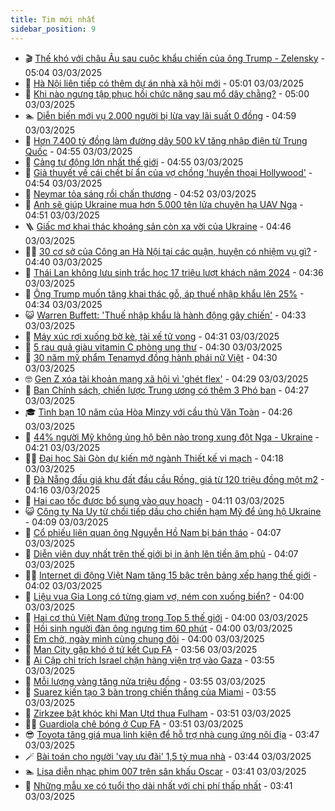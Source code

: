 ```yaml
---
title: Tim mới nhất
sidebar_position: 9
---
```


<!-- vnexpress-tin-moi-nhat:START -->
- 🎬 [Thế khó với châu Âu sau cuộc khẩu chiến của ông Trump - Zelensky](https://vnexpress.net/the-kho-voi-chau-au-sau-cuoc-khau-chien-cua-ong-trump-zelensky-4855945.html) - 05:04 03/03/2025
- 🐎 [Hà Nội liên tiếp có thêm dự án nhà xã hội mới](https://vnexpress.net/ha-noi-lien-tiep-co-them-du-an-nha-xa-hoi-moi-4856046.html) - 05:01 03/03/2025
- 🦍 [Khi nào ngưng tập phục hồi chức năng sau mổ dây chằng?](https://vnexpress.net/khi-nao-ngung-tap-phuc-hoi-chuc-nang-sau-mo-day-chang-4856107.html) - 05:00 03/03/2025
- 🏊 [Diễn biến mới vụ 2.000 người bị lừa vay lãi suất 0 đồng](https://vnexpress.net/dien-bien-moi-vu-2-000-nguoi-bi-lua-vay-lai-suat-0-dong-4856138.html) - 04:59 03/03/2025
- 🎊 [Hơn 7.400 tỷ đồng làm đường dây 500 kV tăng nhập điện từ Trung Quốc](https://vnexpress.net/hon-7-400-ty-dong-lam-duong-day-500-kv-tang-nhap-dien-tu-trung-quoc-4856069.html) - 04:55 03/03/2025
- 🎃 [Cảng tự động lớn nhất thế giới](https://vnexpress.net/cang-tu-dong-lon-nhat-the-gioi-4855932.html) - 04:55 03/03/2025
- 🧰 [Giả thuyết về cái chết bí ẩn của vợ chồng &#39;huyền thoại Hollywood&#39;](https://vnexpress.net/gia-thuyet-ve-cai-chet-bi-an-cua-vo-chong-huyen-thoai-hollywood-4856132.html) - 04:54 03/03/2025
- 🔭 [Neymar tỏa sáng rồi chấn thương](https://vnexpress.net/neymar-toa-sang-roi-chan-thuong-4856133.html) - 04:52 03/03/2025
- 🫶 [Anh sẽ giúp Ukraine mua hơn 5.000 tên lửa chuyên hạ UAV Nga](https://vnexpress.net/anh-se-giup-ukraine-mua-hon-5-000-ten-lua-chuyen-ha-uav-nga-4855959.html) - 04:51 03/03/2025
- 🪜 [Giấc mơ khai thác khoáng sản còn xa vời của Ukraine](https://vnexpress.net/giac-mo-khai-thac-khoang-san-con-xa-voi-cua-ukraine-4855778.html) - 04:46 03/03/2025
- 👨‍🏫 [30 cơ sở của Công an Hà Nội tại các quận, huyện có nhiệm vụ gì?](https://vnexpress.net/30-co-so-cua-cong-an-ha-noi-tai-cac-quan-huyen-co-nhiem-vu-gi-4856119.html) - 04:40 03/03/2025
- 🎊 [Thái Lan không lưu sinh trắc học 17 triệu lượt khách năm 2024](https://vnexpress.net/thai-lan-khong-luu-sinh-trac-hoc-17-trieu-luot-khach-nam-2024-4855973.html) - 04:36 03/03/2025
- 🎊 [Ông Trump muốn tăng khai thác gỗ, áp thuế nhập khẩu lên 25%](https://vnexpress.net/ong-trump-muon-tang-khai-thac-go-ap-thue-nhap-khau-len-25-4856009.html) - 04:34 03/03/2025
- 😺 [Warren Buffett: &#39;Thuế nhập khẩu là hành động gây chiến&#39;](https://vnexpress.net/warren-buffett-thue-nhap-khau-la-hanh-dong-gay-chien-4856076.html) - 04:33 03/03/2025
- 🐘 [Máy xúc rơi xuống bờ kè, tài xế tử vong](https://vnexpress.net/may-xuc-roi-xuong-bo-ke-tai-xe-tu-vong-4856093.html) - 04:31 03/03/2025
- 🌁 [5 rau quả giàu vitamin C phòng ung thư](https://vnexpress.net/5-rau-qua-giau-vitamin-c-phong-ung-thu-4856091.html) - 04:30 03/03/2025
- 🐲 [30 năm mỹ phẩm Tenamyd đồng hành phái nữ Việt](https://vnexpress.net/30-nam-my-pham-tenamyd-dong-hanh-phai-nu-viet-4853434.html) - 04:30 03/03/2025
- 🤓 [Gen Z xóa tài khoản mạng xã hội vì &#39;ghét flex&#39;](https://vnexpress.net/gen-z-xoa-tai-khoan-mang-xa-hoi-vi-ghet-flex-4856100.html) - 04:29 03/03/2025
- 💪 [Ban Chính sách, chiến lược Trung ương có thêm 3 Phó ban](https://vnexpress.net/ban-chinh-sach-chien-luoc-trung-uong-co-them-3-pho-ban-4856095.html) - 04:27 03/03/2025
- 🎓 [Tình bạn 10 năm của Hòa Minzy với cầu thủ Văn Toàn](https://vnexpress.net/tinh-ban-10-nam-cua-hoa-minzy-voi-cau-thu-van-toan-4856078.html) - 04:26 03/03/2025
- 🫣 [44% người Mỹ không ủng hộ bên nào trong xung đột Nga - Ukraine](https://vnexpress.net/44-nguoi-my-khong-ung-ho-ben-nao-trong-xung-dot-nga-ukraine-4856011.html) - 04:21 03/03/2025
- 🧑‍💻 [Đại học Sài Gòn dự kiến mở ngành Thiết kế vi mạch](https://vnexpress.net/dai-hoc-sai-gon-du-kien-mo-nganh-thiet-ke-vi-mach-4855878.html) - 04:18 03/03/2025
- 🐲 [Đà Nẵng đấu giá khu đất đầu cầu Rồng, giá từ 120 triệu đồng một m2](https://vnexpress.net/da-nang-dau-gia-khu-dat-dau-cau-rong-gia-tu-120-trieu-dong-mot-m2-4856039.html) - 04:16 03/03/2025
- 🌝 [Hai cao tốc được bổ sung vào quy hoạch](https://vnexpress.net/hai-cao-toc-duoc-bo-sung-vao-quy-hoach-4856045.html) - 04:11 03/03/2025
- 😺 [Công ty Na Uy từ chối tiếp dầu cho chiến hạm Mỹ để ủng hộ Ukraine](https://vnexpress.net/cong-ty-na-uy-tu-choi-tiep-dau-cho-chien-ham-my-de-ung-ho-ukraine-4855976.html) - 04:09 03/03/2025
- 🐎 [Cổ phiếu liên quan ông Nguyễn Hồ Nam bị bán tháo](https://vnexpress.net/co-phieu-lien-quan-ong-nguyen-ho-nam-bi-ban-thao-4856101.html) - 04:07 03/03/2025
- 🎡 [Diễn viên duy nhất trên thế giới bị in ảnh lên tiền âm phủ](https://vnexpress.net/crossword-giai-o-chu-dien-vien-duy-nhat-tren-the-gioi-bi-in-anh-len-tien-am-phu-4856052.html) - 04:07 03/03/2025
- 👨‍🏫 [Internet di động Việt Nam tăng 15 bậc trên bảng xếp hạng thế giới](https://vnexpress.net/internet-di-dong-viet-nam-tang-15-bac-tren-bang-xep-hang-the-gioi-4855859.html) - 04:02 03/03/2025
- 🦆 [Liệu vua Gia Long có từng giam vợ, ném con xuống biển?](https://vnexpress.net/lieu-vua-gia-long-co-tung-giam-vo-nem-con-xuong-bien-4856030.html) - 04:00 03/03/2025
- 🚦 [Hai cơ thủ Việt Nam đứng trong Top 5 thế giới](https://vnexpress.net/hai-co-thu-viet-nam-dung-trong-top-5-the-gioi-4856027.html) - 04:00 03/03/2025
- 💫 [Hồi sinh người đàn ông ngưng tim 60 phút](https://vnexpress.net/hoi-sinh-nguoi-dan-ong-ngung-tim-60-phut-4856012.html) - 04:00 03/03/2025
- 🎉 [Em chờ, ngày mình cùng chung đôi](https://vnexpress.net/em-cho-ngay-minh-cung-chung-doi-4855990.html) - 04:00 03/03/2025
- 🌋 [Man City gặp khó ở tứ kết Cup FA](https://vnexpress.net/man-city-gap-kho-o-tu-ket-cup-fa-4855994.html) - 03:56 03/03/2025
- 🤖 [Ai Cập chỉ trích Israel chặn hàng viện trợ vào Gaza](https://vnexpress.net/ai-cap-chi-trich-israel-chan-hang-vien-tro-vao-gaza-4855928.html) - 03:55 03/03/2025
- 🦏 [Mỗi lượng vàng tăng nửa triệu đồng](https://vnexpress.net/moi-luong-vang-tang-nua-trieu-dong-4856080.html) - 03:55 03/03/2025
- 🦩 [Suarez kiến tạo 3 bàn trong chiến thắng của Miami](https://vnexpress.net/suarez-kien-tao-3-ban-trong-chien-thang-cua-miami-4856042.html) - 03:55 03/03/2025
- 👺 [Zirkzee bật khóc khi Man Utd thua Fulham](https://vnexpress.net/zirkzee-bat-khoc-khi-man-utd-thua-fulham-4855958.html) - 03:51 03/03/2025
- 🧑‍🏫 [Guardiola chê bóng ở Cup FA](https://vnexpress.net/guardiola-che-bong-o-cup-fa-4856073.html) - 03:51 03/03/2025
- 😎 [Toyota tăng giá mua linh kiện để hỗ trợ nhà cung ứng nội địa](https://vnexpress.net/toyota-tang-gia-mua-linh-kien-de-ho-tro-nha-cung-ung-noi-dia-4855955.html) - 03:47 03/03/2025
- 🪄 [Bài toán cho người &#39;vay ưu đãi&#39; 1,5 tỷ mua nhà](https://vnexpress.net/vay-uu-dai-kinh-nghiem-vay-tien-ngan-hang-mua-nha-4856047.html) - 03:44 03/03/2025
- 🏊 [Lisa diễn nhạc phim 007 trên sân khấu Oscar](https://vnexpress.net/lisa-dien-nhac-phim-007-tren-san-khau-oscar-4856062.html) - 03:41 03/03/2025
- 💃 [Những mẫu xe có tuổi thọ dài nhất với chi phí thấp nhất](https://vnexpress.net/nhung-mau-xe-co-tuoi-tho-dai-nhat-voi-chi-phi-thap-nhat-4855983.html) - 03:41 03/03/2025<!-- vnexpress-tin-moi-nhat:END -->
